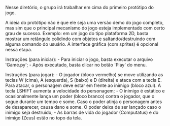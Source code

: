 Nesse diretório, o grupo irá trabalhar em cima do primeiro protótipo do jogo.

A ideia do protótipo não é que ele seja uma versão demo do jogo completo, mas sim que o principal mecanismo do jogo esteja implementado com certo grau de sucesso. Exemplo: em um jogo do tipo plataforma 2D, basta mostrar um retângulo colidindo com objetos e saltando/destruindo com alguma comando do usuário. A interface gráfica (com sprites) é opcional nessa etapa.

Instruções (para iniciar):
    - Para iniciar o jogo, basta executar o arquivo 'Game.py';
    - Após executado, basta clicar no botão 'Play' do menu.

Instruções (para jogar):
    - O jogador (bloco vermelho) se move utilizando as teclas W (cima), A (esquerda), S (baixo) e D (direita) e ataca com a tecla E. Para atacar, o personagem deve estar em frente ao inimigo (bloco azul). A tecla LSHIFT aumenta a velocidade do personagem;
    - O inimigo é estático e ocasionalmente lança um poder (bloco branco) contra o jogador, que o segue durante um tempo e some. Caso o poder atinja o personagem antes de desaparecer, causa dano e some. O poder deixa de ser lançado caso o inimigo seja destruído;
    - As barras de vida do jogador (Computatus) e do inimigo (Zeus) estão no topo da tela.